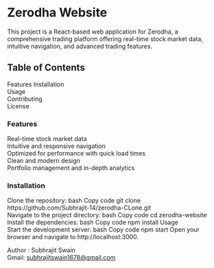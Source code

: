 <h1>Zerodha Website</h1>
This project is a React-based web application for Zerodha, a comprehensive trading platform offering real-time stock market data, intuitive navigation, and advanced trading features.

<h2>Table of Contents</h2>
Features
Installation<br>
Usage<br>
Contributing<br>
License<br>
<h3>Features</h3>
Real-time stock market data<br>
Intuitive and responsive navigation<br>
Optimized for performance with quick load times<br>
Clean and modern design<br>
Portfolio management and in-depth analytics<br>
<h3>Installation</h3>
Clone the repository:
bash
Copy code
git clone https://github.com/Subhrajit-14/zerodha-CLone.git<br>
Navigate to the project directory:
bash
Copy code
cd zerodha-website<br>
Install the dependencies:
bash
Copy code
npm install
Usage<br>
Start the development server:
bash
Copy code
npm start
Open your browser and navigate to http://localhost:3000.


Author : Subhrajit Swain<br>
Gmail: subhrajitswain1678@gmail.com
